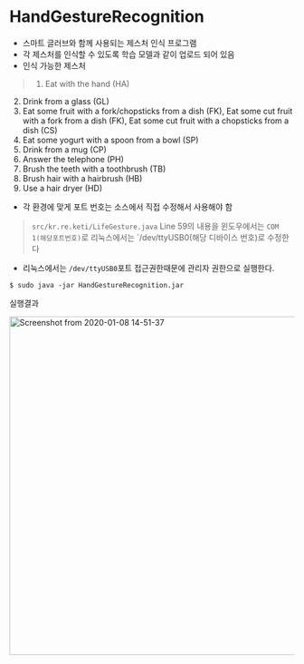 # HandGestureRecognition

* 스마트 글러브와 함께 사용되는 제스처 인식 프로그램
* 각 제스처를 인식할 수 있도록 학습 모델과 같이 업로드 되어 있음
* 인식 가능한 제스처
> 1. Eat with the hand (HA)
2. Drink from a glass (GL)
3. Eat some fruit with a fork/chopsticks from a dish (FK), Eat some cut fruit with a fork from a dish (FK), Eat some cut fruit with a chopsticks from a dish (CS)
4. Eat some yogurt with a spoon from a bowl (SP)
5. Drink from a mug (CP)
6. Answer the telephone (PH)
7. Brush the teeth with a toothbrush (TB)
8. Brush hair with a hairbrush (HB)
9. Use a hair dryer (HD)

* 각 환경에 맞게 포트 번호는 소스에서 직접 수정해서 사용해야 함
> `src/kr.re.keti/LifeGesture.java` Line 59의 내용을 윈도우에서는 `COM 1(해당포트번호)`로 리눅스에서는 `/dev/ttyUSB0(해당 디바이스 번호)로 수정한다

* 리눅스에서는 `/dev/ttyUSB0`포트 접근권한때문에 관리자 권한으로 실행한다.
```
$ sudo java -jar HandGestureRecognition.jar
```

실행결과

<img width="597" alt="Screenshot from 2020-01-08 14-51-37" src="https://user-images.githubusercontent.com/13896638/71953892-ec21b700-3226-11ea-9433-5df42e2d3d14.png">
